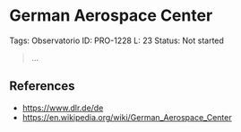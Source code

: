 # German Aerospace Center

Tags: Observatorio
ID: PRO-1228
L: 23
Status: Not started

> …
> 

## References

- https://www.dlr.de/de
- https://en.wikipedia.org/wiki/German_Aerospace_Center